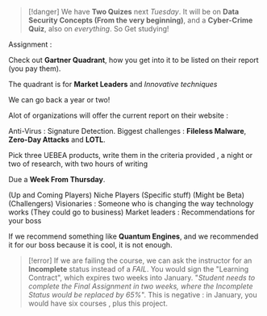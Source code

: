 

> [!danger] 
> We have **Two Quizes** next *Tuesday*. It will be on **Data Security Concepts (From the very beginning)**, and a **Cyber-Crime Quiz**, also on *everything*. So Get studying! 





Assignment : 



Check out **Gartner Quadrant**, how you get into it to be listed on their report (you pay them). 


The quadrant is for **Market Leaders** and *Innovative techniques*


We can go back a year or two! 


Alot of organizations will offer the current report on their website : 



Anti-Virus : Signature Detection. Biggest challenges : **Fileless Malware**, **Zero-Day Attacks** and **LOTL**. 





Pick three UEBEA products, write them in the criteria provided , a night or two of research, with two hours of writing 


Due a **Week From Thursday**. 



(Up and Coming Players) Niche Players (Specific stuff) (Might be Beta)
(Challengers) Visionaries : Someone who is changing the way technology works (They could go to business)
Market leaders : Recommendations for your boss



If we recommend something like **Quantum Engines**, and we recommended it for our boss because it is cool, it is not enough. 








> [!error] 
>  If we are failing the course, we can ask the instructor for an **Incomplete** status instead of a *FAIL*. You would sign the "Learning Contract", which expires two weeks into January. "*Student needs to complete the Final Assignment in two weeks, where the Incomplete Status would be replaced by 65%*". This is negative : in January, you would have six courses , plus this project. 